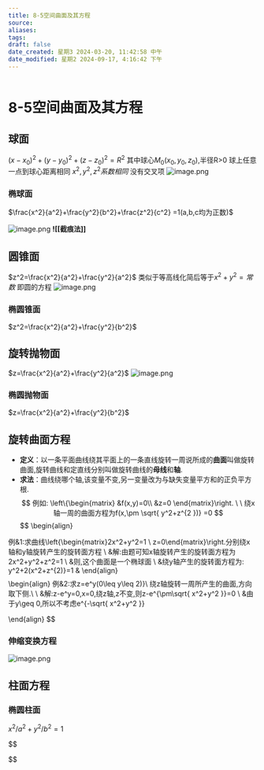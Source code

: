 ```yaml
---
title: 8-5空间曲面及其方程
source: 
aliases: 
tags: 
draft: false
date_created: 星期3 2024-03-20, 11:42:58 中午
date_modified: 星期2 2024-09-17, 4:16:42 下午
---
```


```toc
```
# 8-5空间曲面及其方程
## 球面
$(x-x_{0})^2+(y-y_{0})^2+(z-z_{0})^2=R^2$
其中球心$M_{0}(x_{0},y_{0},z_{0})$,半径R>0
球上任意一点到球心距离相同
$x^2,y^2,z^2系数相同$
没有交叉项
![image.png](https://s2.loli.net/2024/03/20/Q1ed5HX8NBfq3yz.png)

### 椭球面
$\frac{x^2}{a^2}+\frac{y^2}{b^2}+\frac{z^2}{c^2} =1(a,b,c均为正数)$

![image.png](https://s2.loli.net/2024/03/23/2VCWyFqlS7sMPvY.png)
**![[截痕法]]**
## 圆锥面
$z^2=\frac{x^2}{a^2}+\frac{y^2}{a^2}$
类似于等高线化简后等于$x^2+y^2=常数$
即圆的方程
![image.png](https://s2.loli.net/2024/03/23/vdTbewrQZlK3qtB.png)

### 椭圆锥面
$z^2=\frac{x^2}{a^2}+\frac{y^2}{b^2}$

## 旋转抛物面
$z=\frac{x^2}{a^2}+\frac{y^2}{a^2}$
![image.png](https://s2.loli.net/2024/03/23/rS5bkHuLCmNcMVJ.png)
### 椭圆抛物面
$z=\frac{x^2}{a^2}+\frac{y^2}{b^2}$



## 旋转曲面方程
- **定义**：以一条平面曲线绕其平面上的一条直线旋转一周说所成的**曲面**叫做旋转曲面,旋转曲线和定直线分别叫做旋转曲线的**母线**和**轴**.
- **求法**：曲线绕哪个轴,该变量不变,另一变量改为与缺失变量平方和的正负平方根. 
$$
例如:
\left\{\begin{matrix}
&f(x,y)=0\\
&z=0
\end{matrix}\right.
\ \ 绕x轴一周的曲面方程为f(x,\pm \sqrt{ y^2+z^{2 })} =0
$$
$$
\begin{align}

例&1:求曲线\left\{\begin{matrix}2x^2+y^2=1 \\
z=0\end{matrix}\right.分别绕x轴和y轴旋转产生的旋转面方程 \\
&解:由题可知x轴旋转产生的旋转面方程为 2x^2+y^2+z^2=1  \\
&则,这个曲面是一个椭球面 \\
&绕y轴产生的旋转面方程为: y^2+2(x^2+z^{2)}=1
&
\end{align}
$$
$$
\begin{align}
例&2:求z=e^y(0\leq y\leq 2)\}\ 绕z轴旋转一周所产生的曲面,方向取下侧.\  \\
&解:z-e^y=0,x=0,绕z轴,z不变,则z-e^{\pm\sqrt{ x^2+y^2 }}=0 \\
&由于y\geq 0,所以不考虑e^{-\sqrt{ x^2+y^2 }}

\end{align}
$$


### 伸缩变换方程
![image.png](https://s2.loli.net/2024/03/27/8AMeahSbR3YVyk2.png)

 
## 柱面方程
### 椭圆柱面
$x^2/a^2+y^2/b^2=1$



$$

$$
